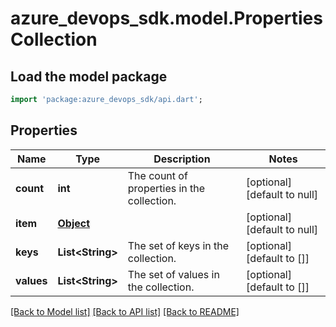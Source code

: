 # azure_devops_sdk.model.PropertiesCollection

## Load the model package
```dart
import 'package:azure_devops_sdk/api.dart';
```

## Properties
Name | Type | Description | Notes
------------ | ------------- | ------------- | -------------
**count** | **int** | The count of properties in the collection. | [optional] [default to null]
**item** | [**Object**](.md) |  | [optional] [default to null]
**keys** | **List&lt;String&gt;** | The set of keys in the collection. | [optional] [default to []]
**values** | **List&lt;String&gt;** | The set of values in the collection. | [optional] [default to []]

[[Back to Model list]](../README.md#documentation-for-models) [[Back to API list]](../README.md#documentation-for-api-endpoints) [[Back to README]](../README.md)


